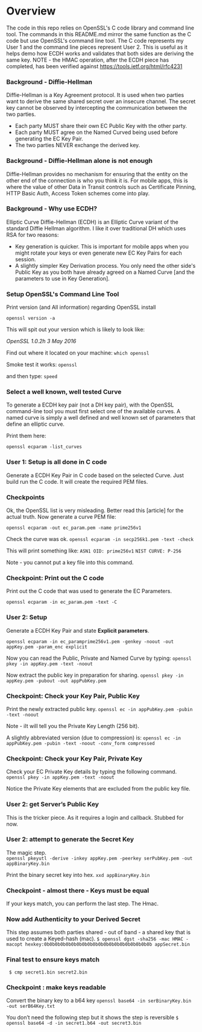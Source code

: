 # Overview
The code in this repo relies on OpenSSL's C code library and command line tool.  The commands in this README.md mirror the same function as the C code but use OpenSSL's command line tool.  The C code represents my User 1 and the command line pieces represent User 2.   This is useful as it helps demo how ECDH works and validates that both sides are deriving the same key. NOTE - the HMAC operation, after the ECDH piece has completed, has been verified against https://tools.ietf.org/html/rfc4231

### Background - Diffie-Hellman
Diffie-Hellman is a Key Agreement protocol.  It is used when two parties want to derive the same shared secret over an insecure channel. The secret key cannot be observed by intercepting the communication between the two parties.  

 - Each party MUST share their own EC Public Key with the other party.
 - Each party MUST agree on the Named Curved being used before generating the EC Key Pair.
 - The two parties NEVER exchange the derived key.  

### Background - Diffie-Hellman alone is not enough
Diffie-Hellman provides no mechanism for ensuring that the entity on the other end of the connection is who you think it is. For mobile apps, this is where the value of other Data in Transit controls such as Certificate Pinning, HTTP Basic Auth, Access Token schemes come into play.

### Background - Why use ECDH?
Elliptic Curve Diffie-Hellman (ECDH) is an Elliptic Curve variant of the standard Diffie Hellman algorithm.  I like it over traditional DH which uses RSA for two reasons:
 - Key generation is quicker.  This is important for mobile apps when you might rotate your keys or even generate new EC Key Pairs for each session. 
 - A slightly simpler Key Derivation process.  You only need the other side's Public Key as you both have already agreed on a Named Curve [and the parameters to use in Key Generation].

### Setup OpenSSL's Command Line Tool
Print version (and All information) regarding OpenSSL install

`openssl version -a`

This will spit out your version which is likely to look like: 

*OpenSSL 1.0.2h  3 May 2016*

Find out where it located on your machine:
`which openssl`

Smoke test it works:
`openssl` 

and then type:
`speed`

### Select a well known, well tested Curve
To generate a ECDH key pair (not a DH key pair), with the OpenSSL command-line tool you must first select one of the available curves. A named curve is simply a well defined and well known set of parameters that define an elliptic curve.  

Print them here:

`openssl ecparam -list_curves`

### User 1:  Setup is all done in C code
Generate a ECDH Key Pair in C code based on the selected Curve. Just build run the C code. It will create the required PEM files.

### Checkpoints
Ok, the OpenSSL list is very misleading.  Better read this [article] for the actual truth.  Now generate a curve PEM file:

`openssl ecparam -out ec_param.pem -name prime256v1`

Check the curve was ok.
`openssl ecparam -in secp256k1.pem -text -check`

This will print something like:
`ASN1 OID: prime256v1`
`NIST CURVE: P-256`

Note - you cannot put a key file into this command.

### Checkpoint: Print out the C code
Print out the C code that was used to generate the EC Parameters.

`openssl ecparam -in ec_param.pem -text -C`

### User 2:  Setup 
Generate a ECDH Key Pair and state <B>Explicit parameters</B>.

`openssl ecparam -in ec_paramprime256v1.pem -genkey -noout -out appKey.pem -param_enc explicit`

Now you can read the Public, Private and Named Curve by typing:
`openssl pkey -in appKey.pem -text -noout`

Now extract the public key in preparation for sharing.
`openssl pkey -in appKey.pem -pubout -out appPubKey.pem`

### Checkpoint: Check your Key Pair, Public Key
Print the newly extracted public key.
`openssl ec -in appPubKey.pem -pubin -text -noout`

Note - iIt will tell you the Private Key Length (256 bit).

A slightly abbreviated version (due to compression) is:
`openssl ec -in appPubKey.pem -pubin -text -noout -conv_form compressed`

### Checkpoint: Check your Key Pair, Private Key
Check your EC Private Key details by typing the following command.
`openssl pkey -in appKey.pem -text -noout`

Notice the Private Key elements that are excluded from the public key file.

### User 2: get Server’s Public Key
This is the tricker piece.  As it requires a login and callback. Stubbed for now.

### User 2: attempt to generate the Secret Key
The magic step.  
`openssl pkeyutl -derive -inkey appKey.pem -peerkey serPubKey.pem -out appBinaryKey.bin`

Print the binary secret key into hex.
`xxd appBinaryKey.bin`

### Checkpoint - almost there - Keys must be equal
If your keys match, you can perform the last step. The Hmac.

### Now add Authenticity to your Derived Secret
This step assumes both parties shared - out of band - a shared key that is used to create a Keyed-hash (mac).
`$ openssl dgst -sha256 -mac HMAC -macopt hexkey:0b0b0b0b0b0b0b0b0b0b0b0b0b0b0b0b0b0b0b0b appSecret.bin`

### Final test to ensure keys match
` $ cmp secret1.bin secret2.bin`

### Checkpoint : make keys readable
Convert the binary key to a b64 key
`openssl base64 -in serBinaryKey.bin -out serB64Key.txt`

You don’t need the following step but it shows the step is reversible 
`$ openssl base64 -d -in secret1.b64 -out secret3.bin`
